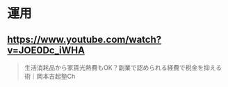 # 運用

## https://www.youtube.com/watch?v=JOE0Dc_iWHA

> 生活消耗品から家賃光熱費もOK？副業で認められる経費で税金を抑える術｜岡本吉起塾Ch 
